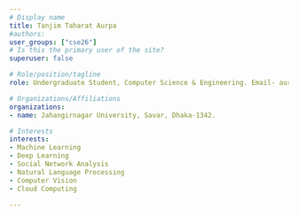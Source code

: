 ```yaml
---
# Display name
title: Tanjim Taharat Aurpa
#authors:
user_groups: ["cse26"]
# Is this the primary user of the site?
superuser: false

# Role/position/tagline
role: Undergraduate Student, Computer Science & Engineering. Email- aurpa.stu2016@juniv.edu

# Organizations/Affiliations
organizations:
- name: Jahangirnagar University, Savar, Dhaka-1342.

# Interests
interests:
- Machine Learning
- Deep Learning 
- Social Network Analysis
- Natural Language Processing
- Computer Vision
- Cloud Computing

---
```

